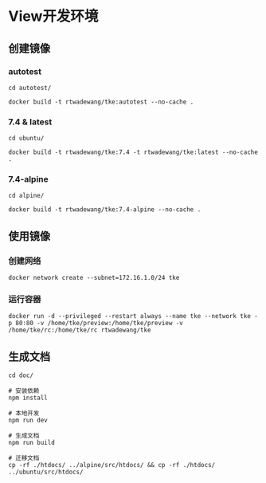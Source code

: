 # View开发环境

## 创建镜像

### autotest

```shell
cd autotest/

docker build -t rtwadewang/tke:autotest --no-cache .
```

### 7.4 & latest

```shell
cd ubuntu/

docker build -t rtwadewang/tke:7.4 -t rtwadewang/tke:latest --no-cache .
```

### 7.4-alpine

```shell
cd alpine/

docker build -t rtwadewang/tke:7.4-alpine --no-cache .
```

## 使用镜像

### 创建网络

```shell
docker network create --subnet=172.16.1.0/24 tke
```

### 运行容器

```shell
docker run -d --privileged --restart always --name tke --network tke -p 80:80 -v /home/tke/preview:/home/tke/preview -v /home/tke/rc:/home/tke/rc rtwadewang/tke
```

## 生成文档

```shell
cd doc/

# 安装依赖
npm install

# 本地开发
npm run dev

# 生成文档
npm run build

# 迁移文档
cp -rf ./htdocs/ ../alpine/src/htdocs/ && cp -rf ./htdocs/ ../ubuntu/src/htdocs/
```
